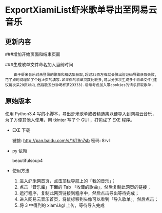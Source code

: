 ﻿ExportXiamiList虾米歌单导出至网易云音乐
=====================

更新内容
-------------
###增加开始页面和结束页面

###生成歌单文件命名加入当前时间

		由于虾米音乐对未登录的歌单和精选集获取,超过25页左右就会弹出验证码导致获取失败,花了点时间增加了个起止页的填写.如果你的歌单页数比较多,可以分多次生成多个歌单文件(建议每次采20页以内,然后歇五分钟喝杯茶23333).后续考虑加入带cookies的请求抓取歌单.


原始版本
-----------

使用 Python3.4 写的小脚本，导出虾米歌单或者精选集以便导入到网易云音乐，为了方便其他人使用，用 tkinter 写了个 GUI ，打包成了 EXE 程序。

- EXE 下载

  链接: http://pan.baidu.com/s/1kT9n7sb 密码: 8rvl

- py 依赖
  
  beautifulsoup4

- 使用方法

    1. 进入虾米网首页，点击顶栏导航上的「我的音乐」；
    2. 点击「音乐库」下面的 Tab 「收藏的歌曲」，然后复制此网页的链接；
    3. 运行程序，复制此网页链接到程序中，然后点击导出等待完成；
    4. 进入网易云音乐首页，将鼠标移到头像可以看到「导入歌单」，然后点击；
    5. 将 3 中得到的 xiami.kgl 上传，等待导入完成
